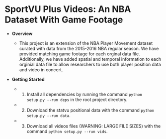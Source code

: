 # SportVU Plus Videos: An NBA Dataset With Game Footage

- **Overview**
    - This project is an extension of the NBA Player Movement dataset curated with data from the 2015-2016 NBA regular season. We have provided matching game footage for each orginal data file. Additionally, we have added spatial and temporal information to each orginial data file to allow researchers to use both player position data and video in concert.

- **Getting Started**
  -  1. Install all dependencies by running the command ```python setup.py --run deps``` in the root project directory.
  - 2. Download the statvu positional data with the command ```python setup.py --run data```.
  - 3. Download all videos files (WARNING: LARGE FILE SIZES) with the command ```python setup.py --run vids```.
